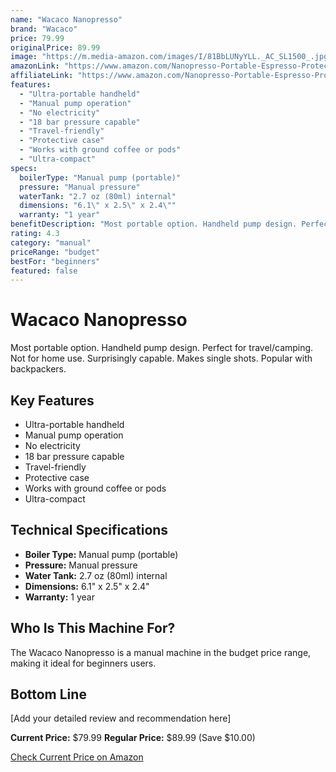 ```yaml
---
name: "Wacaco Nanopresso"
brand: "Wacaco"
price: 79.99
originalPrice: 89.99
image: "https://m.media-amazon.com/images/I/81BbLUNyYLL._AC_SL1500_.jpg"
amazonLink: "https://www.amazon.com/Nanopresso-Portable-Espresso-Protective-Minipresso/dp/B0752XV66X?tag=homeespressohub-20"
affiliateLink: "https://www.amazon.com/Nanopresso-Portable-Espresso-Protective-Minipresso/dp/B0752XV66X?tag=homeespressohub-20"
features:
  - "Ultra-portable handheld"
  - "Manual pump operation"
  - "No electricity"
  - "18 bar pressure capable"
  - "Travel-friendly"
  - "Protective case"
  - "Works with ground coffee or pods"
  - "Ultra-compact"
specs:
  boilerType: "Manual pump (portable)"
  pressure: "Manual pressure"
  waterTank: "2.7 oz (80ml) internal"
  dimensions: "6.1\" x 2.5\" x 2.4\""
  warranty: "1 year"
benefitDescription: "Most portable option. Handheld pump design. Perfect for travel/camping. Not for home use. Surprisingly capable. Makes single shots. Popular with backpackers."
rating: 4.3
category: "manual"
priceRange: "budget"
bestFor: "beginners"
featured: false
---
```


# Wacaco Nanopresso

Most portable option. Handheld pump design. Perfect for travel/camping. Not for home use. Surprisingly capable. Makes single shots. Popular with backpackers.

## Key Features

- Ultra-portable handheld
- Manual pump operation
- No electricity
- 18 bar pressure capable
- Travel-friendly
- Protective case
- Works with ground coffee or pods
- Ultra-compact

## Technical Specifications

- **Boiler Type:** Manual pump (portable)
- **Pressure:** Manual pressure
- **Water Tank:** 2.7 oz (80ml) internal
- **Dimensions:** 6.1" x 2.5" x 2.4"
- **Warranty:** 1 year

## Who Is This Machine For?

The Wacaco Nanopresso is a manual machine in the budget price range, making it ideal for beginners users.

## Bottom Line

[Add your detailed review and recommendation here]

**Current Price:** $79.99
**Regular Price:** $89.99 (Save $10.00)

[Check Current Price on Amazon](https://www.amazon.com/Nanopresso-Portable-Espresso-Protective-Minipresso/dp/B0752XV66X?tag=homeespressohub-20)
